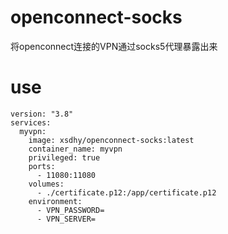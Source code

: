 # openconnect-socks
将openconnect连接的VPN通过socks5代理暴露出来

# use
```ymal
version: "3.8"
services:
  myvpn:
    image: xsdhy/openconnect-socks:latest
    container_name: myvpn
    privileged: true
    ports:
      - 11080:11080
    volumes:
      - ./certificate.p12:/app/certificate.p12
    environment:
      - VPN_PASSWORD=
      - VPN_SERVER=
```